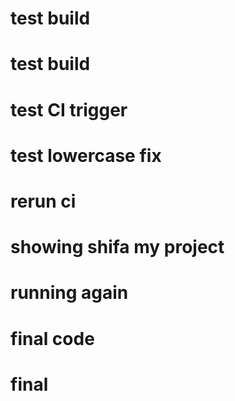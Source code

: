 # test build
# test build
# test CI trigger
# test lowercase fix
# rerun ci
# showing shifa my project
# running again
# final code
# final